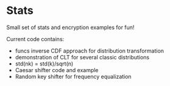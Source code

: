 # Stats
Small set of stats and encryption examples for fun! 

Current code contains:
* funcs inverse CDF approach for distribution transformation
* demonstration of CLT for several classic distributions
* std(nk) = std(k)/sqrt(n)
* Caesar shifter code and example
* Random key shifter for frequency equalization
